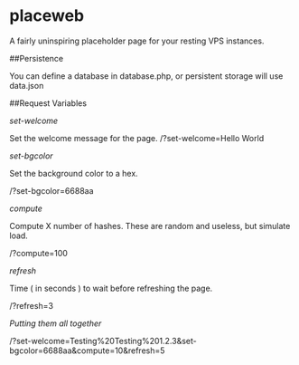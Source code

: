 placeweb
========

A fairly uninspiring placeholder page for your resting VPS instances.

##Persistence

You can define a database in database.php, or persistent storage will use data.json

##Request Variables

*set-welcome*

Set the welcome message for the page.
/?set-welcome=Hello World

*set-bgcolor*

Set the background color to a hex.

/?set-bgcolor=6688aa

*compute*

Compute X number of hashes.  These are random and useless, but simulate load.

/?compute=100

*refresh*

Time ( in seconds ) to wait before refreshing the page.

/?refresh=3

*Putting them all together*

/?set-welcome=Testing%20Testing%201.2.3&set-bgcolor=6688aa&compute=10&refresh=5